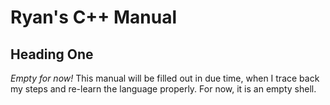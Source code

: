 # Ryan's C++ Manual



## Heading One

*Empty for now!* This manual will be filled out in due time, when I trace back my steps and re-learn the language properly. For now, it is an empty shell.
